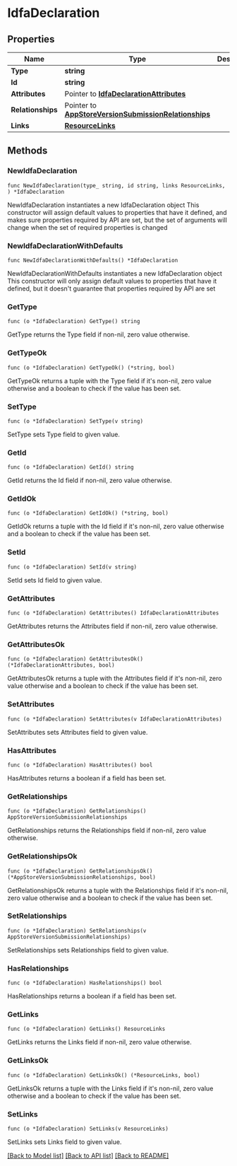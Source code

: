 # IdfaDeclaration

## Properties

Name | Type | Description | Notes
------------ | ------------- | ------------- | -------------
**Type** | **string** |  | 
**Id** | **string** |  | 
**Attributes** | Pointer to [**IdfaDeclarationAttributes**](IdfaDeclaration_attributes.md) |  | [optional] 
**Relationships** | Pointer to [**AppStoreVersionSubmissionRelationships**](AppStoreVersionSubmission_relationships.md) |  | [optional] 
**Links** | [**ResourceLinks**](ResourceLinks.md) |  | 

## Methods

### NewIdfaDeclaration

`func NewIdfaDeclaration(type_ string, id string, links ResourceLinks, ) *IdfaDeclaration`

NewIdfaDeclaration instantiates a new IdfaDeclaration object
This constructor will assign default values to properties that have it defined,
and makes sure properties required by API are set, but the set of arguments
will change when the set of required properties is changed

### NewIdfaDeclarationWithDefaults

`func NewIdfaDeclarationWithDefaults() *IdfaDeclaration`

NewIdfaDeclarationWithDefaults instantiates a new IdfaDeclaration object
This constructor will only assign default values to properties that have it defined,
but it doesn't guarantee that properties required by API are set

### GetType

`func (o *IdfaDeclaration) GetType() string`

GetType returns the Type field if non-nil, zero value otherwise.

### GetTypeOk

`func (o *IdfaDeclaration) GetTypeOk() (*string, bool)`

GetTypeOk returns a tuple with the Type field if it's non-nil, zero value otherwise
and a boolean to check if the value has been set.

### SetType

`func (o *IdfaDeclaration) SetType(v string)`

SetType sets Type field to given value.


### GetId

`func (o *IdfaDeclaration) GetId() string`

GetId returns the Id field if non-nil, zero value otherwise.

### GetIdOk

`func (o *IdfaDeclaration) GetIdOk() (*string, bool)`

GetIdOk returns a tuple with the Id field if it's non-nil, zero value otherwise
and a boolean to check if the value has been set.

### SetId

`func (o *IdfaDeclaration) SetId(v string)`

SetId sets Id field to given value.


### GetAttributes

`func (o *IdfaDeclaration) GetAttributes() IdfaDeclarationAttributes`

GetAttributes returns the Attributes field if non-nil, zero value otherwise.

### GetAttributesOk

`func (o *IdfaDeclaration) GetAttributesOk() (*IdfaDeclarationAttributes, bool)`

GetAttributesOk returns a tuple with the Attributes field if it's non-nil, zero value otherwise
and a boolean to check if the value has been set.

### SetAttributes

`func (o *IdfaDeclaration) SetAttributes(v IdfaDeclarationAttributes)`

SetAttributes sets Attributes field to given value.

### HasAttributes

`func (o *IdfaDeclaration) HasAttributes() bool`

HasAttributes returns a boolean if a field has been set.

### GetRelationships

`func (o *IdfaDeclaration) GetRelationships() AppStoreVersionSubmissionRelationships`

GetRelationships returns the Relationships field if non-nil, zero value otherwise.

### GetRelationshipsOk

`func (o *IdfaDeclaration) GetRelationshipsOk() (*AppStoreVersionSubmissionRelationships, bool)`

GetRelationshipsOk returns a tuple with the Relationships field if it's non-nil, zero value otherwise
and a boolean to check if the value has been set.

### SetRelationships

`func (o *IdfaDeclaration) SetRelationships(v AppStoreVersionSubmissionRelationships)`

SetRelationships sets Relationships field to given value.

### HasRelationships

`func (o *IdfaDeclaration) HasRelationships() bool`

HasRelationships returns a boolean if a field has been set.

### GetLinks

`func (o *IdfaDeclaration) GetLinks() ResourceLinks`

GetLinks returns the Links field if non-nil, zero value otherwise.

### GetLinksOk

`func (o *IdfaDeclaration) GetLinksOk() (*ResourceLinks, bool)`

GetLinksOk returns a tuple with the Links field if it's non-nil, zero value otherwise
and a boolean to check if the value has been set.

### SetLinks

`func (o *IdfaDeclaration) SetLinks(v ResourceLinks)`

SetLinks sets Links field to given value.



[[Back to Model list]](../README.md#documentation-for-models) [[Back to API list]](../README.md#documentation-for-api-endpoints) [[Back to README]](../README.md)


